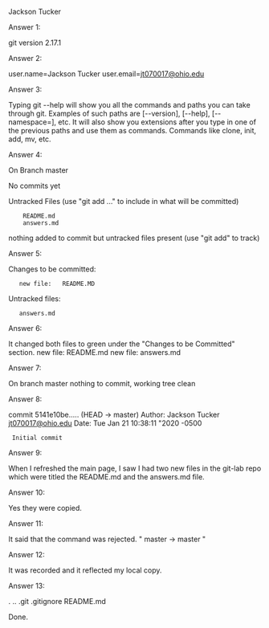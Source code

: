 Jackson Tucker

Answer 1: 

git version 2.17.1

Answer 2:

user.name=Jackson Tucker
user.email=jt070017@ohio.edu

Answer 3:

Typing git --help will show you all the commands and paths you can take through git.  Examples of such paths are [--version], [--help], [--namespace=<name>], etc.  It will also show you extensions after you type in one of the previous paths and use them as commands.  Commands like clone, init,
add, mv, etc.

Answer 4:

On Branch master

No commits yet

Untracked Files
 (use "git add <files>..." to include in what will be committed)

        README.md
        answers.md

nothing added to commit but untracked files present (use "git add" to track)

Answer 5:

Changes to be committed:
       
       new file:   README.MD

Untracked files:

       answers.md 

Answer 6:

It changed both files to green under the "Changes to be Committed" section.
               new file:   README.md
               new file:   answers.md

Answer 7:

On branch master
nothing to commit, working tree clean

Answer 8:

commit 5141e10be..... (HEAD -> master)
Author: Jackson Tucker <jt070017@ohio.edu>
Date:   Tue Jan 21 10:38:11 "2020 -0500

     Initial commit

Answer 9:

When I refreshed the main page, I saw I had two new files in the git-lab repo which were titled the README.md and the answers.md file.  

Answer 10:

Yes they were copied.

Answer 11:

It said that the command was rejected.  " master -> master "

Answer 12:

It was recorded and it reflected my local copy.

Answer 13:

. .. .git .gitignore README.md


Done. 
